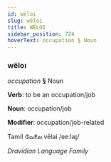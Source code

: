 ```yaml
---
id: wëloı
slug: wëloı
title: WËLOI
sidebar_position: 724
hoverText: occupation § Noun
---
```


### wëloı

*occupation* **§** Noun

**Verb**: to be an occupation/job

**Noun**: occupation/job

**Modifier**: occupation/job-related

Tamil வேலை vēlai /ʋeːlaɪ̯/

*Dravidian Language Family*